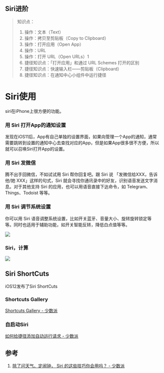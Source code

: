 ## Siri进阶


> 知识点：
> 1.  操作：文本（Text）
> 2.  操作：拷贝至剪贴板（Copy to Clipboard）
> 3.  操作：打开应用（Open App）
> 4.  操作：URL
> 5.  操作：打开 URL（Open URLs）1
> 6.  捷径知识点：「打开应用」和通过 URL Schemes 打开的区别
> 7.  捷径知识点：快速输入栏——剪贴板（Clipboard）
> 8.  捷径知识点：在通知中心小组件中运行捷径

# Siri使用

siri在iPhone上很方便的功能。

### 用 Siri 打开App的通知设置

发现在iOS11后，App有自己单独的设置界面，如果向管理一个App的通知，通常需要跳转到设置的通知中心去查找对应的App，但是如果App很多很不方便，所以就可以召唤Siri打开App的设置。

### 用 Siri 发微信

腾不出手回微信，不如试试用 Siri 帮你回复吧。跟 Siri 说 「发微信给XXX，告诉他/她 XXX」这样的句式，Siri 就会寻找你通讯录中的好友，识别语音发送文字消息。对于其他支持 Siri 的应用，也可以用语音直接下达命令，如 Telegram、Things、Todoist 等等。

### 用 Siri 调节系统设置

你可以用 Siri 语音调整系统设置，比如开关蓝牙、音量大小、旋转旋转锁定等等。同时也适用于辅助功能，如开关智能反转，降低白点值等等。

![](http://pic-mike.oss-cn-hongkong.aliyuncs.com/15304100413354.jpg)

### Siri，计算

![](http://pic-mike.oss-cn-hongkong.aliyuncs.com/15304105404310.jpg)


## Siri ShortCuts

iOS12发布了Siri ShortCuts

### Shortcuts Gallery

[Shortcuts Gallery - 少数派](https://shortcuts.sspai.com/)


### 自启动Siri

[如何给捷径添加自动运行请求 - 少数派](https://sspai.com/post/47630)



## 参考

1. [除了问天气、定闹钟， Siri 的这些技巧你会用吗？ - 少数派](https://sspai.com/post/45364)
